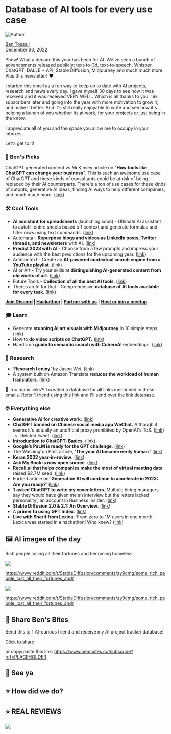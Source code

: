 # Database of AI tools for every use case

![Author](https://media.beehiiv.com/cdn-cgi/image/fit=scale-down,format=auto,onerror=redirect,quality=80/uploads/user/profile_picture/fc858b4d-39e3-4be1-abf4-2b55504e21a2/thumb_uJ4UYake_400x400.jpg)

[Ben Tossell](https://www.twitter.com/bentossell)\
December 30, 2022

Phew! What a decade this year has been for AI. We've seen a bunch of advancements released publicly; text-to-3d, text-to-speech, Whisper, ChatGPT, DALLE + API, Stable Diffusion, Midjourney and much much more. Plus this newsletter! ❤️

I started this email as a fun way to keep up to date with AI projects, research and news every day. I gave myself 30 days to see how it was received and it was received VERY WELL. Which is all thanks to you! 16k subscribers later and going into the year with more motivation to grow it, and make it better. And it's still really enjoyable to write and see how it's helping a bunch of you whether its at work, for your projects or just being in the know.

I appreciate all of you and the space you allow me to occupy in your inboxes.

Let's get to it!

### **🤌 Ben's Picks**

ChatGPT generated content vs McKinsey article on "**How tools like ChatGPT can change your business**". This is such an awesome use case of ChatGPT and these kinds of consultants could be at risk of being replaced by their AI counterparts. There's a ton of use cases for these kinds of outputs; generative AI ideas, finding AI ways to help different companies, and much much more. ([<u>link</u>](https://www.linkedin.com/feed/update/urn:li:share:7014223165421666304/))

### **🛠️ Cool Tools**

- **AI assistant for spreadsheets** (launching soon) - Ultimate AI assistant to autofill entire sheets based off context and generate formulas and filter rows using text commands. ([<u>link</u>](https://www.google.com/url?q=https://www.google.com/url?q%3Dhttps://twitter.com/mehran__jalali/status/1608159307513618433?s%253D20%2526t%253DhLl_lsfWspvtovM9bVLDbw%26sa%3DD%26source%3Deditors%26ust%3D1672394715826967%26usg%3DAOvVaw03CCKOg66Uuhc64E1Afgii\&sa=D\&source=editors\&ust=1672394735960287\&usg=AOvVaw27MtYJzIhHGt6zAwhl0uIU))
- Automata - **Repurpose blogs and videos as LinkedIn posts, Twitter threads, and newsletters** with AI. ([<u>link</u>](https://byautomata.io/))
- **Predict 2023 with AI** - Choose from a few prompts and impress your audience with the best predictions for the upcoming year. ([<u>link</u>](https://www.praline.ai/predict2023))
- Addcontext - Create an **AI-powered contextual search engine from a YouTube playlist.** ([<u>link</u>](https://addcontext.xyz/create))
- AI or Art - Try your skills at **distinguishing AI-generated content from old works of art**. ([<u>link</u>](http://aiorart.com/))
- Future Tools - **Collection of all the best AI tools**. ([<u>link</u>](https://www.futuretools.io/))
- Theres an AI for that - Comprehensive **database of AI tools available for every task**. ([<u>link</u>](https://theresanaiforthat.com/))

**[Join Discord](https://discord.gg/qd92NKjDdE) | [Hackathon](https://vanilla-peach-484.notion.site/Ben-s-Bites-AI-Hackathon-27k-324b3e8b3d474a12a2e828b7ac45f9f9) | [Partner with us](https://sponsor.bensbites.co/)** | [**Host or join a meetup**](https://meetups.bensbites.co/)

### **🎓 Learn**

- Generate **stunning AI art visuals with Midjourney** in 10 simple steps. ([<u>link</u>](https://twitter.com/hbcoop_/status/1608507404920004609?s=12\&t=qaAGwaH5Vln7QwGFrxv2_g))
- How to **do video scripts on ChatGPT.** ([<u>link</u>](https://twitter.com/scottcmillard/status/1608519748605644800?s=12\&t=DLBfaDGyuzGzCaLKt_NkNA))
- Hands-on **guide to semantic search with CohereAI** embeddings. ([<u>link</u>](https://harishgarg.com/writing/semantic-search-with-cohereai-embeddings/))

### **🔬 Research**

- **‘Research I enjoy’** by Jason Wei. ([<u>link</u>](https://www.jasonwei.net/blog/research-i-enjoy))
- A system built on Amazon Translate **reduces the workload of human translators**. ([<u>link</u>](https://www.amazon.science/blog/auto-machine-translation-and-synchronization-for-dive-into-deep-learning))

👋 Too many links?! I created a database for all links mentioned in these emails. Refer 1 friend [using this link](https://www.bensbites.co/subscribe?ref=PLACEHOLDER) and I'll send over the link database.

### **🤓 Everything else**

- **Generative AI for creative work.** ([<u>link</u>](https://www.google.com/url?q=https://www.google.com/url?q%3Dhttps://www.google.com/url?q%253Dhttps://www.youtube.com/watch?v%25253DDCXvXdaWqN4%2526sa%253DD%2526source%253Deditors%2526ust%253D1672394670584626%2526usg%253DAOvVaw2CKMu9z3kkmGBXybWUTeeU%26sa%3DD%26source%3Deditors%26ust%3D1672394715828204%26usg%3DAOvVaw1X4Cua4IwA5UF5aS2rcLi0\&sa=D\&source=editors\&ust=1672394735961539\&usg=AOvVaw3vuTT_2vE2Kt7aFaaM3dlS))
- **ChatGPT banned on Chinese social media app WeChat.** Although it seems it's actually an unofficial proxy prohibited by OpenAI's ToS. ([<u>link</u>](https://www.google.com/url?q=https://voicebot.ai/2022/12/28/chatgpt-banned-on-chinese-social-media-app-wechat/\&sa=D\&source=editors\&ust=1672394735961969\&usg=AOvVaw2OJ2gF7ZM_kqYErhn-kPQO))
  - Related tweet. ([<u>link</u>](https://twitter.com/goodside/status/1608539491458760704?s=12\&t=WygrgzqgdI0w5UYFoaNbcQ))
- **Introduction to ChatGPT: Basics**. ([<u>link</u>](https://buildspace.so/notes/intro-to-chatgpt))
- **Google’s PaLM is ready for the GPT challenge**. ([<u>link</u>](https://analyticsindiamag.com/googles-palm-is-ready-for-the-gpt-challenge/))
- The Washington Post article, ‘**The year AI became eerily human**.’ ([<u>link</u>](https://www.washingtonpost.com/technology/2022/12/28/ai-chatgpt-dalle-year-in-review/))
- **Keras 2022 year-in-review**. ([<u>link</u>](https://twitter.com/fchollet/status/1608486627365748741?s=12\&t=WygrgzqgdI0w5UYFoaNbcQ))
- **Ask My Book is now open source**. ([<u>link</u>](https://twitter.com/shl/status/1608554223607906304?s=12\&t=WygrgzqgdI0w5UYFoaNbcQ))
- **Recall.ai that helps companies make the most of virtual meeting data** raised $2.7M seed. ([<u>link</u>](https://techcrunch.com/2022/12/29/recall-ai/))
- Forbed article on ‘**Generative AI will continue to accelerate in 2023: Are you ready?**’ ([<u>link</u>](https://www.forbes.com/sites/cindygordon/2022/12/29/generative-ai-will-continue-to-accelerate-in-2023-are-you-ready/?sh=1443a17e650c))
- ‘**I asked ChatGPT to write my cover letters**. Multiple hiring managers say they would have given me an interview but the letters lacked personality’, an account in Business Insider. ([<u>link</u>](https://www.businessinsider.in/tech/news/i-asked-chatgpt-to-write-my-cover-letters-multiple-hiring-managers-say-they-would-have-given-me-an-interview-but-the-letters-lacked-personality-/articleshow/96596552.cms))
- **Stable Diffusion 2.0 & 2.1: An Overview**. ([<u>link</u>](https://www.jonstokes.com/p/stable-diffusion-20-and-21-an-overview))
- A **primer to using GPT Index**. ([<u>link</u>](https://gpt-index.readthedocs.io/en/latest/guides/primer.html))
- **Live with Sharif from Lexica**, ‘From zero to 1M users in one month.’ Lexica was started in a hackathon! Who knew? ([<u>link</u>](https://twitter.com/_buildspace/status/1608145552520118272?s=12\&t=WygrgzqgdI0w5UYFoaNbcQ))

## **🖼 AI images of the day**

Rich people losing all their fortunes and becoming homeless

![](https://media.beehiiv.com/cdn-cgi/image/fit=scale-down,format=auto,onerror=redirect,quality=80/uploads/asset/file/fff60407-67ee-45e8-b129-9888eec06c96/e1qlj24p4v8a1.png)

<https://www.reddit.com/r/StableDiffusion/comments/zy9cmg/some_rich_people_lost_all_their_fortunes_and/>

![](https://media.beehiiv.com/cdn-cgi/image/fit=scale-down,format=auto,onerror=redirect,quality=80/uploads/asset/file/e0a1c87d-ca9e-4ef4-a92b-65fc354ab2ca/b5c7424p4v8a1.png)

<https://www.reddit.com/r/StableDiffusion/comments/zy9cmg/some_rich_people_lost_all_their_fortunes_and/>

## **🤗 Share Ben's Bites**

Send this to 1 AI-curious friend and receive my AI project tracker database!

[Click to share](https://www.bensbites.co/subscribe?ref=PLACEHOLDER)

or copy/paste this link: https://www.bensbites.co/subscribe?ref=PLACEHOLDER

## **👋 See ya**

## **⭐️ How did we do?**

## **⭐️ REAL** REVIEWS

![](https://media.beehiiv.com/cdn-cgi/image/fit=scale-down,format=auto,onerror=redirect,quality=80/uploads/asset/file/c8a91ecd-5477-493e-bb9d-9ed8f04bde24/Screenshot_2022-12-13_at_14.55.58.png)
